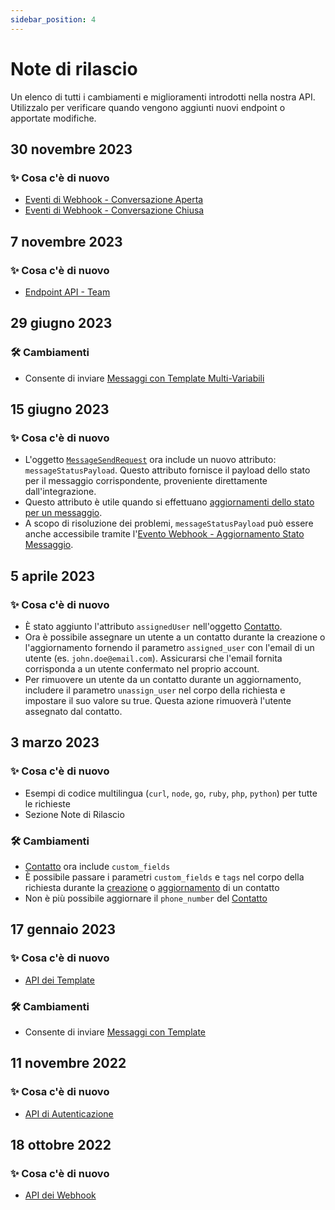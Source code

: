 ```yaml
---
sidebar_position: 4
---
```


# Note di rilascio

Un elenco di tutti i cambiamenti e miglioramenti introdotti nella nostra API. Utilizzalo per verificare quando vengono aggiunti nuovi endpoint o apportate modifiche.

## 30 novembre 2023

### ✨ Cosa c'è di nuovo

- [Eventi di Webhook - Conversazione Aperta](/api/reference/webhooks/conversation_events/conversation_opened)
- [Eventi di Webhook - Conversazione Chiusa](/api/reference/webhooks/conversation_events/conversation_closed)

## 7 novembre 2023

### ✨ Cosa c'è di nuovo

- [Endpoint API - Team](/api/reference/teams_api/introduction)

## 29 giugno 2023

### 🛠️ Cambiamenti

- Consente di inviare [Messaggi con Template Multi-Variabili](/api/reference/messages_api/post_send_messages#send-multi-variables-template-messages)

## 15 giugno 2023

### ✨ Cosa c'è di nuovo

- L'oggetto [`MessageSendRequest`](/api/reference/object_types/message_send_request) ora include un nuovo attributo: `messageStatusPayload`. Questo attributo fornisce il payload dello stato per il messaggio corrispondente, proveniente direttamente dall'integrazione.
- Questo attributo è utile quando si effettuano [aggiornamenti dello stato per un messaggio](/api/reference/messages_api/get_message_status).
- A scopo di risoluzione dei problemi, `messageStatusPayload` può essere anche accessibile tramite l'[Evento Webhook - Aggiornamento Stato Messaggio](/api/reference/webhooks/message_events/message_status_updated).

## 5 aprile 2023

### ✨ Cosa c'è di nuovo

- È stato aggiunto l'attributo `assignedUser` nell'oggetto [Contatto](/api/reference/object_types/contact).
- Ora è possibile assegnare un utente a un contatto durante la creazione o l'aggiornamento fornendo il parametro `assigned_user` con l'email di un utente (es. `john.doe@email.com`). Assicurarsi che l'email fornita corrisponda a un utente confermato nel proprio account.
- Per rimuovere un utente da un contatto durante un aggiornamento, includere il parametro `unassign_user` nel corpo della richiesta e impostare il suo valore su true. Questa azione rimuoverà l'utente assegnato dal contatto.

## 3 marzo 2023

### ✨ Cosa c'è di nuovo

- Esempi di codice multilingua (`curl`, `node`, `go`, `ruby`, `php`, `python`) per tutte le richieste
- Sezione Note di Rilascio

### 🛠️ Cambiamenti

- [Contatto](/api/reference/object_types/contact) ora include `custom_fields`
- È possibile passare i parametri `custom_fields` e `tags` nel corpo della richiesta durante la [creazione](/api/reference/contacts_api/post_contacts) o [aggiornamento](/api/reference/contacts_api/post_contacts) di un contatto
- Non è più possibile aggiornare il `phone_number` del [Contatto](/api/reference/object_types/contact)

## 17 gennaio 2023

### ✨ Cosa c'è di nuovo

- [API dei Template](/api/reference/template_messages_api/introduction)

### 🛠️ Cambiamenti

- Consente di inviare [Messaggi con Template](/api/reference/messages_api/post_send_messages#send-template-messages)

## 11 novembre 2022

### ✨ Cosa c'è di nuovo

- [API di Autenticazione](/api/reference/auth_api/introduction)

## 18 ottobre 2022

### ✨ Cosa c'è di nuovo

- [API dei Webhook](/api/reference/webhooks_api/introduction)